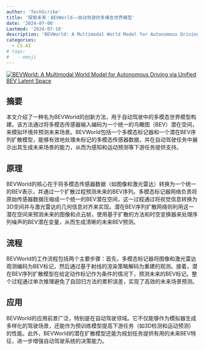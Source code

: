 ```yaml
---
author: 'TechScribe'
title: '探索未来：BEVWorld——自动驾驶的多模态世界模型'
date: '2024-07-08'
Lastmod: '2024-07-10'
description: 'BEVWorld: A Multimodal World Model for Autonomous Driving via Unified BEV Latent Space'
categories:
  - CS.AI
# tags:
#   - emoji
---
```


[![BEVWorld: A Multimodal World Model for Autonomous Driving via Unified BEV Latent Space](https://arxiv-research-1301205113.cos.ap-guangzhou.myqcloud.com/images/2407.05679v1.pdf_0.jpg)](https://arxiv.org/abs/2407.05679v1)

## 摘要

本文介绍了一种名为BEVWorld的创新方法，用于自动驾驶中的多模态世界模型构建。该方法通过将多模态传感器输入编码为一个统一的鸟瞰图（BEV）潜在空间，来模拟环境并预测未来场景。BEVWorld包括一个多模态标记器和一个潜在BEV序列扩散模型，能够有效地处理未标记的多模态传感器数据，并在自动驾驶任务中展示出其生成未来场景的能力，从而为感知和运动预测等下游任务提供支持。<!--more-->

## 原理

BEVWorld的核心在于将多模态传感器数据（如图像和激光雷达）转换为一个统一的BEV表示，并通过一个扩散过程预测未来的BEV序列。多模态标记器网络负责将原始传感器数据压缩成一个统一的BEV潜在空间，这一过程通过将视觉信息转换为3D空间并与激光雷达的几何信息对齐来实现。潜在BEV序列扩散网络则利用这一潜在空间来预测未来的图像和点云帧，使用基于扩散的方法和时空变换器来处理序列噪声的BEV潜在变量，从而生成清晰的未来BEV预测。

## 流程

BEVWorld的工作流程包括两个主要步骤：首先，多模态标记器将图像和激光雷达观测编码为BEV标记，然后通过基于射线的渲染策略解码为重建的观测。接着，潜在BEV序列扩散模型在给定动作标记作为条件的情况下，预测未来的BEV标记。整个过程通过单次推理避免了自回归方法的累积误差，实现了高效的未来场景预测。

## 应用

BEVWorld的应用前景广泛，特别是在自动驾驶领域。它不仅能够作为模拟器生成多样化的驾驶场景，还能作为预训练模型提高下游任务（如3D检测和运动预测）的性能。此外，BEVWorld的潜在扩散模型还能为规划任务提供有用的未来BEV特征，进一步增强自动驾驶系统的决策能力。